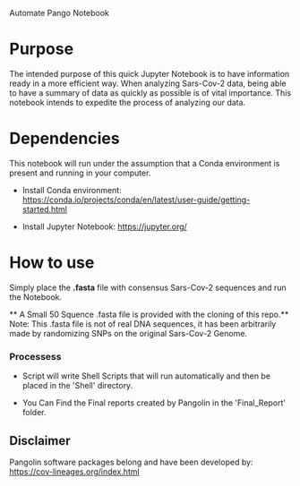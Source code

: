 Automate Pango Notebook

# Purpose 

The intended purpose of this quick Jupyter Notebook is to have information ready in a more efficient way.  When analyzing Sars-Cov-2 data, being able to have a summary of data as quickly as possible is of vital importance. 
This notebook intends to expedite the process of analyzing our data.

# Dependencies 

This notebook will run under the assumption that a Conda environment is present and running in your computer.  

* Install Conda environment: https://conda.io/projects/conda/en/latest/user-guide/getting-started.html

* Install Jupyter Notebook: https://jupyter.org/

# How to use 

Simply place the **.fasta** file with consensus Sars-Cov-2 sequences and run the Notebook. 

** A Small 50 Squence .fasta file is provided with the cloning of this repo.** 
Note: This .fasta file is not of real DNA sequences, it has been arbitrarily made by randomizing SNPs on the original Sars-Cov-2 Genome. 

### Processess 

* Script will write Shell Scripts that will run automatically and then be placed in the 'Shell' directory. 


* You Can Find the Final reports created by Pangolin in the 'Final_Report' folder. 



## Disclaimer 
Pangolin software packages belong and have been developed by: 
https://cov-lineages.org/index.html

